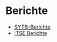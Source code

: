 
# Berichte 

* [SYTB-Berichte](https://gupfstrudel.github.io/Sytb_Berichte.md)
* [ITSE Berichte](https://gupfstrudel.github.io/Itse_Berichte.md)
